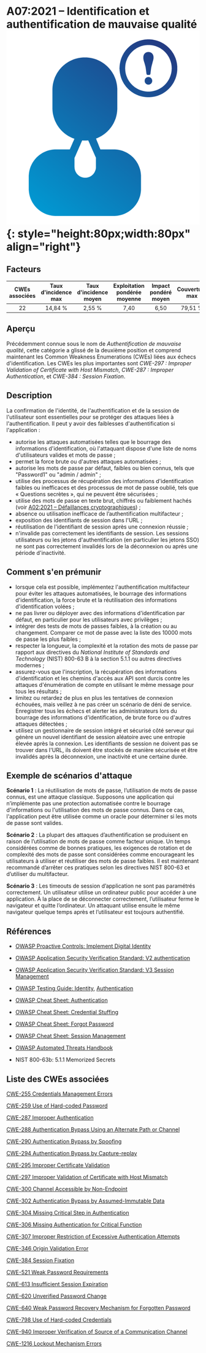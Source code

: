 # A07:2021 – Identification et authentification de mauvaise qualité    ![icon](assets/TOP_10_Icons_Final_Identification_and_Authentication_Failures.png){: style="height:80px;width:80px" align="right"}

## Facteurs

| CWEs associées | Taux d'incidence max | Taux d'incidence moyen | Exploitation pondérée moyenne | Impact pondéré moyen | Couverture max | Couverture moyenne | Nombre total d'occurrences | Nombre total de CVEs |
|:--------------:|:--------------------:|:----------------------:|:-----------------------------:|:--------------------:|:--------------:|:------------------:|:--------------------------:|:--------------------:|
|       22       |       14,84 %        |         2,55 %         |             7,40              |         6,50         |    79,51 %     |      45,72 %       |          132,195           |        3 897         |

## Aperçu

Précédemment connue sous le nom de *Authentification de mauvaise qualité*, cette catégorie a glissé de la deuxième position et comprend maintenant les Common Weakness Enumerations (CWEs) liées aux échecs d'identification. Les CWEs les plus importantes sont *CWE-297 : Improper Validation of Certificate with Host Mismatch*, *CWE-287 : Improper Authentication*, et *CWE-384 : Session Fixation*.

## Description 

La confirmation de l'identité, de l'authentification et de la session de l'utilisateur sont essentielles pour se protéger des attaques liées à l'authentification. Il peut y avoir des faiblesses d'authentification si l'application :

- autorise les attaques automatisées telles que le bourrage des informations d'identification, où l'attaquant dispose d'une liste de noms d'utilisateurs valides et mots de passe ;
- permet la force brute ou d'autres attaques automatisées ;
- autorise les mots de passe par défaut, faibles ou bien connus, tels que "Password1" ou "admin / admin" ;
- utilise des processus de récupération des informations d'identification faibles ou inefficaces et des processus de mot de passe oublié, tels que «&nbsp;Questions secrètes&nbsp;», qui ne peuvent être sécurisées ;
- utilise des mots de passe en texte brut, chiffrés ou faiblement hachés (voir [A02:2021 – Défaillances cryptographiques](A02_2021-Cryptographic_Failures.md)) ;
- absence ou utilisation inefficace de l’authentification multifacteur ;
- exposition des identifiants de session dans l'URL ;
- réutilisation de l'identifiant de session après une connexion réussie ;
- n'invalide pas correctement les identifiants de session. Les sessions utilisateurs ou les jetons d'authentification (en particulier les jetons SSO) ne sont pas correctement invalidés lors de la déconnexion ou après une période d'inactivité.

## Comment s'en prémunir

- lorsque cela est possible, implémentez l'authentification multifacteur pour éviter les attaques automatisées, le bourrage des informations d'identification, la force brute et la réutilisation des informations d'identification volées ;
- ne pas livrer ou déployer avec des informations d'identification par défaut, en particulier pour les utilisateurs avec privilèges ;
- intégrer des tests de mots de passes faibles, à la création ou au changement. Comparer ce mot de passe avec la liste des 10000 mots de passe les plus faibles ;
- respecter la longueur, la complexité et la rotation des mots de passe par rapport aux directives du *National Institute of Standards and Technology* (NIST) 800-63 B à la section 5.1.1 ou autres directives modernes ;
- assurez-vous que l'inscription, la récupération des informations d'identification et les chemins d'accès aux API sont durcis contre les attaques d'énumération de compte en utilisant le même message pour tous les résultats ;
- limitez ou retardez de plus en plus les tentatives de connexion échouées, mais veillez à ne pas créer un scénario de déni de service. Enregistrer tous les échecs et alerter les administrateurs lors du bourrage des informations d'identification, de brute force ou d'autres attaques détectées ;
- utilisez un gestionnaire de session intégré et sécurisé côté serveur qui génère un nouvel identifiant de session aléatoire avec une entropie élevée après la connexion. Les identifiants de session ne doivent pas se trouver dans l'URL, ils doivent être stockés de manière sécurisée et être invalidés après la déconnexion, une inactivité et une certaine durée.

## Exemple de scénarios d'attaque

**Scénario 1** : La réutilisation de mots de passe, l’utilisation de mots de passe connus, est une attaque classique. Supposons une application qui n’implémente pas une protection automatisée contre le bourrage d'informations ou l'utilisation des mots de passe connus. Dans ce cas, l'application peut être utilisée comme un oracle pour déterminer si les mots de passe sont valides.

**Scénario 2** : La plupart des attaques d’authentification se produisent en raison de l’utilisation de mots de passe comme facteur unique. Un temps considérées comme de bonnes pratiques, les exigences de rotation et de complexité des mots de passe sont considérées comme encourageant les utilisateurs à utiliser et réutiliser des mots de passe faibles. Il est maintenant recommandé d’arrêter ces pratiques selon les directives NIST 800-63 et d’utiliser du multifacteur.

**Scénario 3** : Les timeouts de session d’application ne sont pas paramétrés correctement. Un utilisateur utilise un ordinateur public pour accéder à une application. À la place de se déconnecter correctement, l’utilisateur ferme le navigateur et quitte l’ordinateur. Un attaquant utilise ensuite le même navigateur quelque temps après et l’utilisateur est toujours authentifié.

## Références

-   [OWASP Proactive Controls: Implement Digital
    Identity](https://owasp.org/www-project-proactive-controls/v3/en/c6-digital-identity)

-   [OWASP Application Security Verification Standard: V2
    authentication](https://owasp.org/www-project-application-security-verification-standard)

-   [OWASP Application Security Verification Standard: V3 Session
    Management](https://owasp.org/www-project-application-security-verification-standard)

-   [OWASP Testing Guide: Identity](https://owasp.org/www-project-web-security-testing-guide/stable/4-Web_Application_Security_Testing/03-Identity_Management_Testing/README), [Authentication](https://owasp.org/www-project-web-security-testing-guide/stable/4-Web_Application_Security_Testing/04-Authentication_Testing/README)

-   [OWASP Cheat Sheet:
    Authentication](https://cheatsheetseries.owasp.org/cheatsheets/Authentication_Cheat_Sheet.html)

-   [OWASP Cheat Sheet: Credential Stuffing](https://cheatsheetseries.owasp.org/cheatsheets/Credential_Stuffing_Prevention_Cheat_Sheet.html)

-   [OWASP Cheat Sheet: Forgot
    Password](https://cheatsheetseries.owasp.org/cheatsheets/Forgot_Password_Cheat_Sheet.html)

-   [OWASP Cheat Sheet: Session Management](https://cheatsheetseries.owasp.org/cheatsheets/Session_Management_Cheat_Sheet.html)

-   [OWASP Automated Threats
    Handbook](https://owasp.org/www-project-automated-threats-to-web-applications/)

-   NIST 800-63b: 5.1.1 Memorized Secrets

## Liste des CWEs associées

[CWE-255 Credentials Management Errors](https://cwe.mitre.org/data/definitions/255.html)

[CWE-259 Use of Hard-coded Password](https://cwe.mitre.org/data/definitions/259.html)

[CWE-287 Improper Authentication](https://cwe.mitre.org/data/definitions/287.html)

[CWE-288 Authentication Bypass Using an Alternate Path or Channel](https://cwe.mitre.org/data/definitions/288.html)

[CWE-290 Authentication Bypass by Spoofing](https://cwe.mitre.org/data/definitions/290.html)

[CWE-294 Authentication Bypass by Capture-replay](https://cwe.mitre.org/data/definitions/294.html)

[CWE-295 Improper Certificate Validation](https://cwe.mitre.org/data/definitions/295.html)

[CWE-297 Improper Validation of Certificate with Host Mismatch](https://cwe.mitre.org/data/definitions/297.html)

[CWE-300 Channel Accessible by Non-Endpoint](https://cwe.mitre.org/data/definitions/300.html)

[CWE-302 Authentication Bypass by Assumed-Immutable Data](https://cwe.mitre.org/data/definitions/302.html)

[CWE-304 Missing Critical Step in Authentication](https://cwe.mitre.org/data/definitions/304.html)

[CWE-306 Missing Authentication for Critical Function](https://cwe.mitre.org/data/definitions/306.html)

[CWE-307 Improper Restriction of Excessive Authentication Attempts](https://cwe.mitre.org/data/definitions/307.html)

[CWE-346 Origin Validation Error](https://cwe.mitre.org/data/definitions/346.html)

[CWE-384 Session Fixation](https://cwe.mitre.org/data/definitions/384.html)

[CWE-521 Weak Password Requirements](https://cwe.mitre.org/data/definitions/521.html)

[CWE-613 Insufficient Session Expiration](https://cwe.mitre.org/data/definitions/613.html)

[CWE-620 Unverified Password Change](https://cwe.mitre.org/data/definitions/620.html)

[CWE-640 Weak Password Recovery Mechanism for Forgotten Password](https://cwe.mitre.org/data/definitions/640.html)

[CWE-798 Use of Hard-coded Credentials](https://cwe.mitre.org/data/definitions/798.html)

[CWE-940 Improper Verification of Source of a Communication Channel](https://cwe.mitre.org/data/definitions/940.html)

[CWE-1216 Lockout Mechanism Errors](https://cwe.mitre.org/data/definitions/1216.html)
